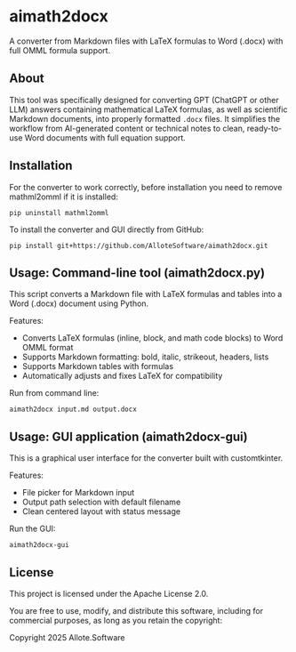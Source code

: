 # aimath2docx

A converter from Markdown files with LaTeX formulas to Word (.docx) with full OMML formula support.

## About

This tool was specifically designed for converting GPT (ChatGPT or other LLM) answers containing mathematical LaTeX formulas, as well as scientific Markdown documents, into properly formatted `.docx` files. It simplifies the workflow from AI-generated content or technical notes to clean, ready-to-use Word documents with full equation support.

## Installation

For the converter to work correctly, before installation you need to remove mathml2omml if it is installed:

    pip uninstall mathml2omml

To install the converter and GUI directly from GitHub:

    pip install git+https://github.com/AlloteSoftware/aimath2docx.git

## Usage: Command-line tool (aimath2docx.py)

This script converts a Markdown file with LaTeX formulas and tables into a Word (.docx) document using Python.

Features:
- Converts LaTeX formulas (inline, block, and math code blocks) to Word OMML format
- Supports Markdown formatting: bold, italic, strikeout, headers, lists
- Supports Markdown tables with formulas
- Automatically adjusts and fixes LaTeX for compatibility

Run from command line:

    aimath2docx input.md output.docx

## Usage: GUI application (aimath2docx-gui)

This is a graphical user interface for the converter built with customtkinter.

Features:
- File picker for Markdown input
- Output path selection with default filename
- Clean centered layout with status message

Run the GUI:

    aimath2docx-gui

## License

This project is licensed under the Apache License 2.0.

You are free to use, modify, and distribute this software, including for commercial purposes, as long as you retain the copyright:

Copyright 2025 Allote.Software
